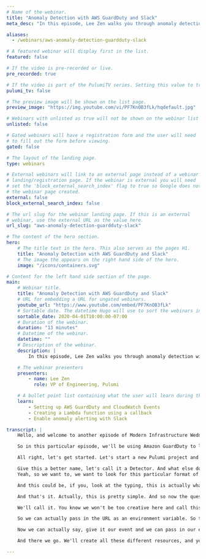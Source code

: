 ```yaml
---
# Name of the webinar.
title: "Anomaly Detection with AWS GuardDuty and Slack"
meta_desc: "In this episode, Lee Zen walks you through anomaly detection with Amazon GuardDuty + Slack using TypeScript and Pulumi."

aliases:
  - /webinars/aws-anomaly-detection-guardduty-slack

# A featured webinar will display first in the list.
featured: false

# If the video is pre-recorded or live.
pre_recorded: true

# If the video is part of the PulumiTV series. Setting this value to true will list the video in the "PulumiTV" section.
pulumi_tv: false

# The preview image will be shown on the list page.
preview_image: "https://img.youtube.com/vi/PF7KnOB3fLk/hqdefault.jpg"

# Webinars with unlisted as true will not be shown on the webinar list
unlisted: false

# Gated webinars will have a registration form and the user will need
# to fill out the form before viewing.
gated: false

# The layout of the landing page.
type: webinars

# External webinars will link to an external page instead of a webinar
# landing/registration page. If the webinar is external you will need
# set the 'block_external_search_index' flag to true so Google does not index
# the webinar page created.
external: false
block_external_search_index: false

# The url slug for the webinar landing page. If this is an external
# webinar, use the external URL as the value here.
url_slug: "aws-anomaly-detection-guardduty-slack"

# The content of the hero section.
hero:
    # The title text in the hero. This also serves as the pages H1.
    title: "Anomaly Detection with AWS GuardDuty and Slack"
    # The image the appears on the right hand side of the hero.
    image: "/icons/containers.svg"

# Content for the left hand side section of the page.
main:
    # Webinar title.
    title: "Anomaly Detection with AWS GuardDuty and Slack"
    # URL for embedding a URL for ungated webinars.
    youtube_url: "https://www.youtube.com/embed/PF7KnOB3fLk"
    # Sortable date. The datetime Hugo will use to sort the webinars in date order.
    sortable_date: 2020-04-01T10:00:00-07:00
    # Duration of the webinar.
    duration: "13 minutes"
    # Datetime of the webinar.
    datetime: ""
    # Description of the webinar.
    description: |
        In this episode, Lee Zen walks you through anomaly detection with Amazon GuardDuty + Slack using TypeScript and Pulumi.

    # The webinar presenters
    presenters:
        - name: Lee Zen
          role: VP of Engineering, Pulumi

    # A bullet point list containing what the user will learn during the webinar.
    learn:
        - Setting up AWS GuardDuty and CloudWatch Events
        - Creating a Lambda function using a callback
        - Enable anomaly alerting with Slack

transcript: |
    Hello, and welcome to another episode of Modern Infrastructure Wednesday. Today, we're going to be talking about anomaly detection, in particular, looking for anomalies in your infrastructure and looking for oddities that might be occurring in your metrics. We'll have two parts of this, today, we'll cover GuardDuty and next time we'll cover looking for anomalies via CloudWatch Metrics.

    So in this particular episode, we'll be using Amazon GuardDuty to look for anomalies, particularly against cloud trail events and other things like that, and then we'll be connecting that with CloudWatch Events to notify us. We could define a callback that becomes a serverless function so we can use that to actually alert us in Slack, as the watch event is hooked up to Slack via Webhooks. If at any point, you want to follow along with the code, you can check it out. It's on [github.com/pulumi/pulumitv](https://github.com/pulumi/pulumitv/tree/master/modern-infrastructure-wednesday/2020-04-01).

    All right, let's get started. Let's start a new Pulumi project and we'll use TypeScript today. Oops, sorry, let me make a directory first, we'll call it `guard-duty`. We'll take the default `guard-duty` name, we'll call this "Detect Anomalies via GuardDuty", we'll go with the `dev` stack and let's go with `us-east-2` today. So while this is installing our Node dependencies, I'll fire up Visual Studio in a separate window. All right, and here we go, we'll open up Visual Studio code here. We're ready to rock and roll. All right, let's make this a little bit bigger, and we want to create some GuardDuty stuff. I don't remember how to do that off the top of my head, so let's look at some documentation. We'll go to the AWS docs, look for the GuardDuty package module right here, and I'll bump this up in case you can't see, and we want the detector. So let's look at what we can do here. All Right, that's going to copy and paste this actually, this looks pretty straight forward.

    Give this a better name, let's call it a Detector. And what else do we need to do? Finding publishing frequency. Okay, I think, probably don't need anything there, and in addition to that, we also want to set up a CloudWatch. So now we have the detector, we also want to set up a CloudWatch event, and this, I happen to know off the top of my head, I do. So we'll do a new CloudWatch event and we want an event rule, actually, so we'll call this our GuardDuty rule and we'll look for an event pattern and we'll look for, in particular, the source of AWS GuardDuty. Pretty sure that's our limit, let's actually double check that. Let's Google for GuardDuty events, and this is probably it.
    Yeah, so we want to, we want to look for this particular format of the source. So this CloudWatch event rule, that we're creating here will match on any events that match this particular source type, which is the source type here in this particular event, that's going to fire. And so now we'll actually have this CloudWatch event rule that we can work against. So this will generate notifications, or CloudWatch events rather from that detector. And now we can actually create a callback to work against this. So one way to do this, we could do a rule on the event, so we named this `guard-duty-callback`, and we can actually just give it our handlers right here, so we can actually have this be our event.

    And this could be, if you, look at the typing, this is actually what we expect it to be, it's the event rule event, but we can actually declare what we're going to do with it here. And we actually want to post this to Slack. So we're going to actually import `axios` and actually need to see us. So we actually need to make a post call here to do this and in our code, we, what we want to do is we would like to actually, anytime we have an event notify ourselves that something happened. We can do something like this and realize we need a URL here. So let's put in a temporary placeholder here, let's call it URL and we'll figure that out later. We'll have some text, `Amazon GuardDuty has detected new findings!`. Let's actually wrap this up so we can actually see what happens if anything bad happens.

    And that's it. Actually, this is pretty simple. And so now the question is, how do we get this URL? So what we really want to do is pass in a Slack, WebHook Url, so we can post to Slack. And so if I go back to my browser, you can see, I have this handy dandy, incoming Webhooks thing set up, and that can create a web pocket. I can copy it and post it into a post into a channel. So you can see here, I'm actually going to post it into this `#ops-security` channel. So to do that, I probably actually want this to be an environment variable. So just putting our secret in here, right? So let's actually configure this as a secret. So we will do this. Which will give us a config object to work with, and then we'll call a `slackWebhookUrl` and require the secret.

    We'll call it. You know we won't be too creative here and call this `slackWebhookUrl`. And so what you would do here is you would do `$ pulumi config`, make this a little bit bigger in case you can't see. See `$ pulumi config` and you can see actually I had my handy little helper here. It just tells me what stack I'm on. That's a custom thing you can add. Shoutout to [Community Slack](https://slack.pulumi.com/) for telling me how to do this. Pulumi config and we'll set the `slackWebhookUrl` to for now is put in a placeholder here and we'll say secret. So now we have this URL that would be in our application. I would actually normally get that from this page, but don't really want to copy and paste something that you're going to see that actually POSTs into our Slack channel. So I'll just put that placeholder there for now. And since we want this to be, so we can't actually pass that into here because if you look at this, this is an output and we're not going to do that here. So what we do want to do is instead I'm going to actually create a callback function so we can pass in.

    So we can actually pass in the URL as an environment variable. So that's actually better for, from a security perspective as well. So let's do that. Okay this callback function and it takes this event type, which if I recall correctly, I'll need to look at my types again. So it's a AWS CloudWatch event rule event. Did I misread the type? Is it an AWS CloudWatch, dependable event? Ah, sorry, this is, this is not type safe. Actually it might be, let's see. So we give it some arguments, so we give it a callback. So it'd be our events to the actual code I had earlier. Oh, already have that.

    Now we can actually say, give it our event and we can pass in our environment variables. Now I can give it the thing from up there. So what this will do, let's see, let me see what's going on here. Oh, it's because I need this variable. So now we have this probably just auto complete in general. So yeah. Okay. And what's it’s complaining about here? Ah, it could be undefined. So while we know this is defined, so I'm just going to cheat a little here and just do that. And actually I think that's pretty much all we need to do. So at this point, what we've got is we created our little detector and we have this event rule that actually this looks for these particular events. And then we hooked up this callback function to this rule. So that every time this rule fires, we will basically post to our WebHook URL that we have new findings. And, then we finally hook up this callback to that particular rule at the very, at the very end. So we can actually run Pulumi preview here, see what it tells us.

    And there we go. We'll create all these different resources, and yeah, and then we'll, we'll be alerting on, on any anomalies that Amazon GuardDuty has detected. Cool. So that pretty much sums up this episode. In next week's episode, we'll actually talk about how to use CloudWatch alarms for anomaly detection, as well as using GuardDuty to detect anomalous behavior in your AWS accounts. Thanks for watching. I hope you enjoyed this episode, please like, and [subscribe](https://www.youtube.com/channel/UC2Dhyn4Ev52YSbcpfnfP0Mw?sub_confirmation=1) also interested in what you want to see for the next episode after the, after the next one, obviously. So feel free to leave some comments, follow us on [Twitter](https://twitter.com/PulumiCorp). And yeah, as I mentioned the beginning, if you want to check out the code it's available on [GitHub](https://github.com/pulumi/pulumitv/tree/master/modern-infrastructure-wednesday/2020-04-01). Thanks very much.

---
```

